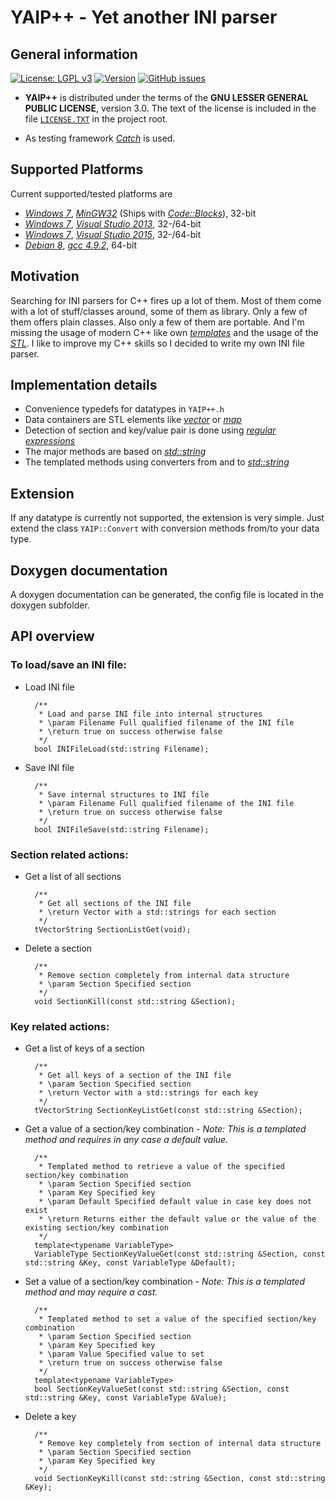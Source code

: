 # YAIP++ - Yet another INI parser

## General information

[![License: LGPL v3](https://img.shields.io/badge/License-LGPL%20v3-blue.svg)](http://www.gnu.org/licenses/lgpl-3.0)
[![Version](https://img.shields.io/github/release/ThirtySomething/YAIP.svg?maxAge=360)](#)
[![GitHub issues](https://img.shields.io/github/issues/ThirtySomething/YAIP.svg?maxAge=360)](#)
<!-- 
[![Build Status](https://travis-ci.org/ThirtySomething/YAIP.svg?branch=master)](https://travis-ci.org/ThirtySomething/YAIP)

[![AUR](https://img.shields.io/aur/votes/YAIP.svg?maxAge=3600)](https://aur.archlinux.org/packages/YAIP/)

[![codecov](https://codecov.io/gh/ThirtySomething/YAIP/branch/master/graph/badge.svg)](https://codecov.io/gh/ThirtySomething/YAIP)

[![Total downloads](https://img.shields.io/github/downloads/ThirtySomething/YAIP/total.svg?maxAge=360)](#)
-->

-  **YAIP++** is distributed under the terms of the **GNU LESSER GENERAL PUBLIC LICENSE**, version 3.0. The text of the license is included in the file [<code>LICENSE.TXT</code>](https://github.com/ThirtySomething/YAIP/blob/master/LICENSE.TXT) in the project root.
<!--
- The build is done at [*Travis*](https://travis-ci.org) using the following compilers:
   - GCC C++ 4.9
   - GCC C++ 5
   - CLANG C++ 3.6
   - CLANG C++ 3.7.
-->
- As testing framework [*Catch*](https://github.com/philsquared/Catch) is used.

<!--
- For code coverage [*Codecov*](https://codecov.io) is planned to use.
-->

## Supported Platforms
Current supported/tested platforms are

- [*Windows 7*](https://en.wikipedia.org/wiki/Windows_7), [*MinGW32*](http://www.mingw.org/) (Ships with [*Code::Blocks*](http://www.codeblocks.org/)), 32-bit
- [*Windows 7*](https://en.wikipedia.org/wiki/Windows_7), [*Visual Studio 2013*](https://www.visualstudio.com/), 32-/64-bit
- [*Windows 7*](https://en.wikipedia.org/wiki/Windows_7), [*Visual Studio 2015*](https://www.visualstudio.com/), 32-/64-bit
- [*Debian 8*](https://www.debian.org/), [*gcc 4.9.2*](https://gcc.gnu.org/), 64-bit

## Motivation

Searching for INI parsers for C++ fires up a lot of them. Most of them come with a lot of stuff/classes around, some of them as library. Only a few of them offers plain classes. Also only a few of them are portable. And I'm missing the usage of modern C++ like own [*templates*](https://en.wikipedia.org/wiki/Template_(C%2B%2B)) and the usage of the [*STL*](https://de.wikipedia.org/wiki/Standard_Template_Library). I like to improve my C++ skills so I decided to write my own INI file parser.

## Implementation details

* Convenience typedefs for datatypes in <code>YAIP++.h</code>
* Data containers are STL elements like [*vector*](http://en.cppreference.com/w/cpp/container/vector) or [*map*](http://en.cppreference.com/w/cpp/container/map)
* Detection of section and key/value pair is done using [*regular expressions*](http://en.cppreference.com/w/cpp/regex)
* The major methods are based on [*std::string*](http://en.cppreference.com/w/cpp/string/basic_string)
* The templated methods using converters from and to [*std::string*](http://en.cppreference.com/w/cpp/string/basic_string)

## Extension

If any datatype is currently not supported, the extension is very simple. Just extend the class <code>YAIP::Convert</code> with conversion methods from/to your data type.

## Doxygen documentation

A doxygen documentation can be generated, the config file is located in the doxygen subfolder.

## API overview

### To load/save an INI file:

* Load INI file

		/**
		 * Load and parse INI file into internal structures
		 * \param Filename Full qualified filename of the INI file
		 * \return true on success otherwise false
		 */
		bool INIFileLoad(std::string Filename);

* Save INI file

		/**
		 * Save internal structures to INI file
		 * \param Filename Full qualified filename of the INI file
		 * \return true on success otherwise false
		 */
		bool INIFileSave(std::string Filename);

### Section related actions:

* Get a list of all sections

		/**
		 * Get all sections of the INI file
		 * \return Vector with a std::strings for each section
		 */
		tVectorString SectionListGet(void);

* Delete a section

		/**
		 * Remove section completely from internal data structure
		 * \param Section Specified section
		 */
		void SectionKill(const std::string &Section);

### Key related actions:

* Get a list of keys of a section

		/**
		 * Get all keys of a section of the INI file
		 * \param Section Specified section
		 * \return Vector with a std::strings for each key
		 */
		tVectorString SectionKeyListGet(const std::string &Section);

* Get a value of a section/key combination - *Note: This is a templated method and requires in any case a default value.*

		/**
		 * Templated method to retrieve a value of the specified section/key combination
		 * \param Section Specified section
		 * \param Key Specified key
		 * \param Default Specified default value in case key does not exist
		 * \return Returns either the default value or the value of the existing section/key combination
		 */
		template<typename VariableType>
		VariableType SectionKeyValueGet(const std::string &Section, const std::string &Key, const VariableType &Default);


* Set a value of a section/key combination - *Note: This is a templated method and may require a cast.*

		/**
		 * Templated method to set a value of the specified section/key combination
		 * \param Section Specified section
		 * \param Key Specified key
		 * \param Value Specified value to set
		 * \return true on success otherwise false
		 */
		template<typename VariableType>
		bool SectionKeyValueSet(const std::string &Section, const std::string &Key, const VariableType &Value);

* Delete a key

		/**
		 * Remove key completely from section of internal data structure
		 * \param Section Specified section
		 * \param Key Specified key
		 */
		void SectionKeyKill(const std::string &Section, const std::string &Key);
